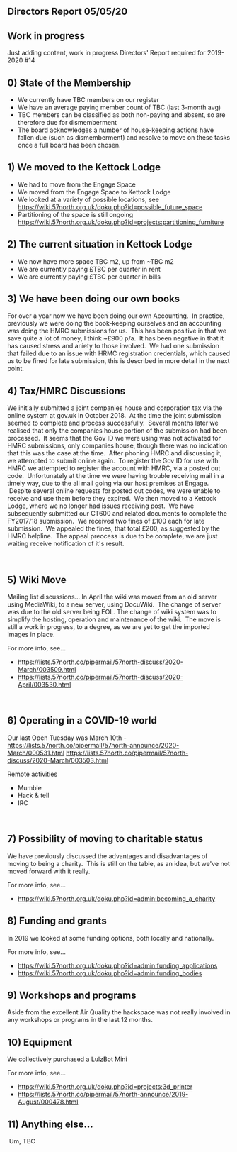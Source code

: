 Directors Report 05/05/20
----------------


## Work in progress
Just adding content, work in progress
Directors' Report required for 2019-2020 #14 




## 0) State of the Membership
* We currently have TBC members on our register
* We have an average paying member count of TBC (last 3-month avg)
* TBC members can be classified as both non-paying and absent, so are therefore due for dismemberment 
* The board acknowledges a number of house-keeping actions have fallen due (such as dismemberment) and resolve to move on these tasks once a full board has been chosen.
 
 
 
## 1) We moved to the Kettock Lodge
* We had to move from the Engage Space
* We moved from the Engage Space to Kettock Lodge
* We looked at a variety of possible locations, see https://wiki.57north.org.uk/doku.php?id=possible_future_space 
* Partitioning of the space is still ongoing https://wiki.57north.org.uk/doku.php?id=projects:partitioning_furniture



## 2) The current situation in Kettock Lodge
* We now have more space TBC m2, up from ~TBC m2
* We are currently paying £TBC per quarter in rent
* We are currently paying £TBC per quarter in bills
 
 
 
## 3) We have been doing our own books
For over a year now we have been doing our own Accounting.  In practice, previously we were doing the book-keeping ourselves and an accounting was doing the HMRC submissions for us.  This has been positive in that we save quite a lot of money, I think ~£900 p/a.  It has been negative in that it has caused stress and aniety to those involved.  We had one submission that failed due to an issue with HRMC registration credentials, which caused us to be fined for late submission, this is described in more detail in the next point. 
 
 
 
## 4) Tax/HMRC Discussions
We initially submitted a joint companies house and corporation tax via the online system at gov.uk in October 2018.  At the time the joint submission seemed to complete and process successfully.  Several months later we realised that only the companies house portion of the submission had been processed.  It seems that the Gov ID we were using was not activated for HMRC submissions, only companies house, though there was no indication that this was the case at the time.  After phoning HMRC and discussing it, we attempted to submit online again.  To register the Gov ID for use with HMRC we attempted to register the account with HMRC, via a posted out code.  Unfortunately at the time we were having trouble receiving mail in a timely way, due to the all mail going via our host premises at Engage.  Despite several online requests for posted out codes, we were unable to receive and use them before they expired.  We then moved to a Kettock Lodge, where we no longer had issues receiving post.  We have subsequently submitted our CT600 and related documents to complete the FY2017/18 submission.  We received two fines of £100 each for late submission.  We appealed the fines, that total £200, as suggested by the HMRC helpline.  The appeal preocess is due to be complete, we are just waiting receive notification of it's result.

 
  
## 5) Wiki Move

Mailing list discussions...
In April the wiki was moved from an old server using MediaWiki, to a new server, using DocuWiki.  The change of server was due to the old server being EOL. The change of wiki system was to simplify the hosting, operation and maintenance of the wiki.  The move is still a work in progress, to a degree, as we are yet to get the imported images in place.

For more info, see...
* https://lists.57north.co/pipermail/57north-discuss/2020-March/003509.html
* https://lists.57north.co/pipermail/57north-discuss/2020-April/003530.html

 
 
 
## 6) Operating in a COVID-19 world

Our last Open Tuesday was March 10th - https://lists.57north.co/pipermail/57north-announce/2020-March/000531.html
https://lists.57north.co/pipermail/57north-discuss/2020-March/003503.html

Remote activities
* Mumble
* Hack & tell
* IRC

  
 
## 7) Possibility of moving to charitable status
We have previously discussed the advantages and disadvantages of moving to being a charity.  This is still on the table, as an idea, but we've not moved forward with it really. 

For more info, see...
* https://wiki.57north.org.uk/doku.php?id=admin:becoming_a_charity
 
 
 
## 8) Funding and grants
In 2019 we looked at some funding options, both locally and nationally.

For more info, see...
* https://wiki.57north.org.uk/doku.php?id=admin:funding_applications
* https://wiki.57north.org.uk/doku.php?id=admin:funding_bodies



## 9) Workshops and programs
Aside from the excellent Air Quality the hackspace was not really involved in any workshops or programs in the last 12 months.



## 10) Equipment
We collectively purchased a LulzBot Mini

For more info, see...
* https://wiki.57north.org.uk/doku.php?id=projects:3d_printer
* https://lists.57north.co/pipermail/57north-announce/2019-August/000478.html



## 11) Anything else...
 

 Um, TBC
